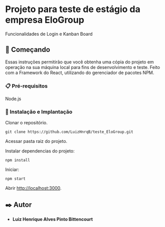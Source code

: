 # Projeto para teste de estágio da empresa EloGroup

Funcionalidades de Login e Kanban Board

## 🚀 Começando

Essas instruções permitirão que você obtenha uma cópia do projeto em operação na sua máquina local para fins de desenvolvimento e teste.
Feito com a Framework do React, utilizando do gerenciador de pacotes NPM.

### 📋 Pré-requisitos
Node.js

### 🔧 Instalação e Implantação

Clonar o repositório.
```
git clone https://github.com/LuizHnrqB/teste_EloGroup.git
```
Acessar pasta raiz do projeto.

Instalar dependencias do projeto:

```
npm install
```

Iniciar:

```
npm start
```

Abrir [http://localhost:3000](http://localhost:3000).


## ✒️ Autor

* **Luiz Henrique Alves Pinto Bittencourt**



